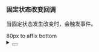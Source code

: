 ### 固定状态改变回调

当固定状态发生改变时，会触发事件。

<div class="cell-demo vp-raw">
  <yc-affix
    :target="target"
    :offsetBottom="80"
    @change="onChange">
    <yc-button type="primary">80px to affix bottom</yc-button>
  </yc-affix>
</div>

<script setup>
const target = window
const onChange = (fixed) => {
  console.log(`${fixed}`);
};
</script>

<details>
<summary>
 <button class="code-btn"  >
    <icon-code />
 </button>
</summary>

```vue
<template>
  <yc-affix
    :offsetBottom="80"
    @change="onChange">
    <yc-button type="primary">80px to affix bottom</yc-button>
  </yc-affix>
</template>

<script setup>
const onChange = (fixed) => {
  console.log(`${fixed}`);
};
</script>
```

</details>

